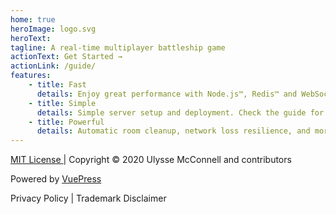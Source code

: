 ```yaml
---
home: true
heroImage: logo.svg
heroText:
tagline: A real-time multiplayer battleship game
actionText: Get Started →
actionLink: /guide/
features:
    - title: Fast
      details: Enjoy great performance with Node.js™, Redis™ and WebSockets.
    - title: Simple
      details: Simple server setup and deployment. Check the guide for simple deployment instructions, including for Docker™!
    - title: Powerful
      details: Automatic room cleanup, network loss resilience, and more!
---
```


<footer class="footer">
<a
  href="https://github.com/umcconnell/destroyer2/blob/master/LICENSE.md"
  target="_blank"
  rel="noopener noreferrer"
>
  MIT License
</a>
| Copyright © 2020 Ulysse McConnell and contributors
<p>
  Powered by
  <a
    href="https://vuepress.vuejs.org/"
    target="_blank"
    rel="noopener noreferrer"
  >
    VuePress
  </a>
</p>
<p>
<a :href="$withBase('/legal/privacy')">Privacy Policy</a> |
<a :href="$withBase('/legal/trademark-disclaimer')">Trademark Disclaimer</a>
</p>
</footer>
